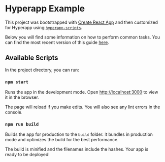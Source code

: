 # Hyperapp Example

This project was bootstrapped with [Create React App](https://github.com/facebook/create-react-app) and then customized for Hyperapp using [`hyperapp-scripts`](https://github.com/okwolf/hyperapp-scripts).

Below you will find some information on how to perform common tasks.
You can find the most recent version of this guide [here](https://github.com/facebook/create-react-app/blob/master/packages/react-scripts/template/README.md).

## Available Scripts

In the project directory, you can run:

### `npm start`

Runs the app in the development mode.
Open [http://localhost:3000](http://localhost:3000) to view it in the browser.

The page will reload if you make edits.
You will also see any lint errors in the console.

### `npm run build`

Builds the app for production to the `build` folder.
It bundles in production mode and optimizes the build for the best performance.

The build is minified and the filenames include the hashes.
Your app is ready to be deployed!

